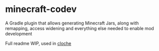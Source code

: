 # minecraft-codev
A Gradle plugin that allows generating Minecraft Jars, along with remapping, access widening and everything else needed to enable mod development

Full readme WIP, used in [cloche](https://github.com/terrarium-earth/cloche)
